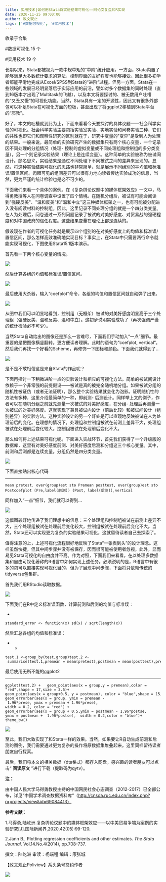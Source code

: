 ```yaml
---
title: 实用技术|如何用Stata将实验结果可视化——附论文复盘和R实现
date: 2020-11-25 09:00:00
author: 政文观止
tags: ['#数据可视化', '#实用技术']
---
```



收录于合集

#数据可视化 15 个

#实用技术 19 个

长期以来，Stata都被视为一款中规中矩的“中阶”统计应用。一方面，Stata内置了能够满足大多数统计要求的算法，控制界面的友好程度也能够接受。因此很多初学者都能平滑地完成从Excel/SPSS到Stata的“进阶”过程。但另一方面，Stata在一些领域的发展已经明显落后于实际应用的前沿，譬如对多个数据集的同时处理（直到16版本才出现了Multitask的飞越），以及本文将要探讨的、被无数用户吐槽的“又丑又慢”的可视化功能。当然，Stata具有一定的开源性，因此又有很多外部包可以补足Stata在可视化方面的短板，甚至出现了将ggplot2移植到Stata平台的“邪教”。

  

好了，本文的吐槽就到此为止，下面来看看今天要探讨的具体议题——社会科学实验的可视化。社会科学实验主要包括实验室实验、实地实验和问卷实验三种，它们的共性也即它们和观察性研究的区别就在于，研究中变量的"变异"是受到人为处理的结果。一般来说，最简单的实验研究产生的数据集只有两个核心变量，一个记录因不同处理的分组情况（处理-
控制的虚拟变量或不同处理组和控制组的多分类变量），另一个则记录实验结果（理论上是连续变量）。这种简单的实验被称为被试间设计。顾名思义，实验结果是通过不同处理下不同被试之间的差异来呈现的。显然，将这种实验结果可视化的思路也非常简单，就是展示不同组别的平均值和标准误/置信区间。肉眼可见的组间差异可以很有力地向读者传达实验成功的信息，当然，更为严谨的统计检验也是必不可少的。

  

下面我们来看一个具体的案例。在《复杂舆论议题中的媒体框架效应》一文中，马得勇教授等人在问卷调查中设置了四个情境。在随机分组后，被试有可能会阅读到"强硬反美"、"温和反美"和"温和中立"这三种媒体框架之一，也有可能被分配进入没有阅读材料的控制组。因此，这里记录不同处理分组的就是一个四分类变量。在人为处理后，问卷通过一系列问题记录了被试的对美好感度、对贸易战的强硬程度和对中国政府的信任程度。这些结果变量在理论上都是连续的。

  

假设现在作者的可视化任务就是展示四个组别的在对美好感度上的均值和标准误/置信区间，那么怎样高效准确地实现目标？事实上，在Stata中只需要两行命令就能实现可视化，下图使用Stata15.1版本演示。

  

首先看一下两个核心变量的情况。

![](/images/208/2.png)

然后计算各组的均值和标准误/置信区间。

![](/images/208/3.png)

最后使用大杀器，输入“coefplot”命令，各组的均值和置信区间就自动弹了出来。  

![](/images/208/4.png)

从图中我们可以明显地看到，控制组（无框架）被试的对美好感度明显高于三个处理组（强硬反美、温和反美、温和中立）。这初步说明实验成功了（再次强调严谨的统计检验必不可少）。

  

当然Stata自动给出的图像还是那么一言难尽，下面我们手动加入“一点”细节。最重要的是把图像横竖翻转，更方便读者理解。此时的语句为“coefplot,
vertical”。然后我们再找一个好看的Scheme，再修饰一下图标和颜色。下面我们就得到了…

![](/images/208/5.png)

是不是不敢相信这是来自Stata的作品呢？

  

下面再探讨一下稍微进阶一点的实验设计和相应的可视化方法。简单的被试间设计依赖于一个非常强的前提假设——被试是真的被完全随机地分组。如果被试分组的随机性被证伪（或者无法证明），那么整个实验结果就会化为泡影。证明随机性的方法有多种，这里介绍最简单的一种，即前测-
后测设计。同样举上文的例子，作者可以在随机分组之前就先测量一次被试的对美好感度，在分组-
处理后再测量一次被试的对美好感度。这就实现了兼具被试内设计（前后比较）和被试间设计（组别差异）的实验方法。这种实验设计的另一个好处是可以直观地反映被试在人为处理前后的变化。在理想的情况下，处理组和控制组被试在前测上差异不大，处理组被试在处理前后变化较大，控制组被试在处理前后变化不大。

  

那么如何将上述结果可视化呢。下面进入实战环节，首先我们获得了一个升级版的数据库，这里有对美好感度前测、对美好感度后测和分组这三个核心变量。其中，前测和后测都是连续变量，分组仍然是四分类变量。

![](/images/208/6.png)

下面直接贴出核心代码

  *   *   *   *   * 

    
    
    mean pretest, over(group)est sto Premean posttest, over(group)est sto Postcoefplot (Pre,label(前测)) (Post, label(后测)),vertical

同样加入“一点”细节，我们就可以得到…  

![](/images/208/7.png)

这幅图较好地传递了我们理想中的信息：三个处理组和控制组被试在前测上差异不大，三个处理组被试在处理前后变化较大，控制组被试在处理前后变化不大。当然，Stata还可以实现更为复杂的实验结果可视化，这就留待读者自己去探索了。

  

值得注意的上，上述可视化流程很好地反映了Stata“一张表到头”的设计理念。这样虽然快捷，但其中间步骤并没有被保存，因而很可能被使用者忽视。此外，显而易见Stata可视化的自由度并不高。作为对照，下面我们来看看，在以处理多数据集和自由可视化著称的R语言中如何实现上述任务。必须说明的是，R语言中有很多的包可以直接实现可视化目的，但为了展现中间步骤，下面将只依赖传统的tidyverse包集群。

  

首先我们用RStudio读取数据。

![](/images/208/8.png)

下面我们在R中定义标准误函数，计算前测和后测的均值与标准误：

  * 

    
    
    standard_error <- function(x) sd(x) / sqrt(length(x))

  

然后汇总各组的均值和标准误：

  *   * 

    
    
    test.1 <-group_by(test,group)test.2 <- summarise(test.1,premean = mean(pretest),postmean = mean(posttest),prese = standard_error(pretest),postse = standard_error(posttest))

  

最后使用无所不能的ggplot2

  *   *   *   *   *   *   *   * 

    
    
    ggplot(test.2) +   geom_point(aes(x = group,y = premean),color = "red",shape = 17,size = 3.5)+  geom_point(aes(x = group+0.5, y = postmean), color = "blue",shape = 15,size = 3.5) +  geom_errorbar(aes(x = group, ymin = premean - 1.96*prese, ymax = premean + 1.96*prese),  width = 0.2, color = "red") +   geom_errorbar(aes(x = group + 0.5,ymin = postmean - 1.96*postse,   ymax = postmean +  1.96*postse),  width = 0.2,color = "blue")+   theme_bw()

![](/images/208/9.png)

至此，我们大致实现了和Stata一样的效果。当然，如果要让R自动生成前测和后测的图例，我们需要通过更为复杂的操作将原数据集堆叠起来。这里同样留待读者朋友自行探索。

  

最后，我们将本文的相关数据（dta格式）都存入网盘，感兴趣的读者朋友可以点击“ **阅读原文** ”进行下载（提取码为qytv）。

  

 **注：**

由中国人民大学马得勇教授主持的中国网民社会心态调查（2012-2017）已全部公布，详见“中国学术调查数据资料库”（http://cnsda.ruc.edu.cn/index.php?r=projects/view&id=69084413）

  

 **参考文献：**

1.马得勇,陆屹洲.复杂舆论议题中的媒体框架效应——以中美贸易争端为案例的实验研究[J].国际新闻界,2020,42(05):99-120.

2.Jann B., Plotting regression coefficients and other estimates. _The Stata
Journal_. Vol.14.No.4(2014), pp.708-737.

  

撰文：陆屹洲 审读：杨端程 编辑：康张城

【政文观止Poliview】系头条号签约作者

  

![](/images/208/10.jpeg)

  


